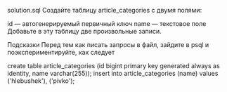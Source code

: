 solution.sql
Создайте таблицу article_categories с двумя полями:

id — автогенерируемый первичный ключ
name — текстовое поле
Добавьте в эту таблицу две произвольные записи.

Подсказки
Перед тем как писать запросы в файл, зайдите в psql и поэкспериментируйте, как следует

create table article_categories (id bigint primary key generated always as identity, name varchar(255));
insert into article_categories (name) values ('hlebushek'), ('pivko');
